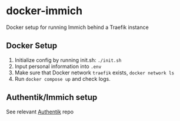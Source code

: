 # docker-immich
Docker setup for running Immich behind a Traefik instance

## Docker Setup
1. Initialize config by running init.sh: `./init.sh`
1. Input personal information into `.env`
1. Make sure that Docker network `traefik` exists, `docker network ls`
1. Run `docker compose up` and check logs.

## Authentik/Immich setup
See relevant [Authentik](https://github.com/znibb/docker-authentik#45-immich) repo